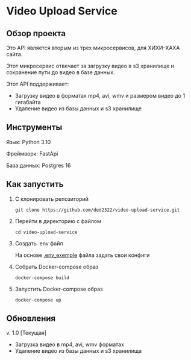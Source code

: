 # Video Upload Service

## Обзор проекта

Это API является вторым из трех микросервисов, для ХИХИ-ХАХА сайта. 

Этот микросервис отвечает за загрузку видео в s3 хранилище и сохранение пути до видео в базе данных.

Этот API поддерживает:

- Загрузку видео в форматах mp4, avi, wmv и размером видео до 1 гигабайта
- Удаление видео из базы данных и s3 хранилище

## Инструменты

Язык: Python 3.10

Фреймворк: FastApi

База данных: Postgres 16



## Как запустить
1. С клонировать репозиторий
    ```text
    git clone https://github.com/ded2322/video-upload-service.git
    ```

2. Перейти в директорию с файлом
    ```text
    cd video-upload-service
    ```
3. Создать .env файл 

    На основе [.env_exemple](.env_exemple) файла задать свои конфиги

4. Собрать Docker-compose образ
    ```text
    docker-compose build
    ```

5. Запустить Docker-compose образ
    ```text
    docker-compose up
    ```

## Обновления

v. 1.0 [Текущая]
- Загрузка видео в mp4, avi, wmv форматах
- Удаление видео из базы данных и s3 хранилища 
